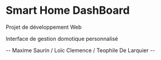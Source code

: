 # Smart Home DashBoard

Projet de développement Web 

Interface de gestion domotique personnalisé






























-- Maxime Saurin / Loïc Clemence / Teophile De Larquier --